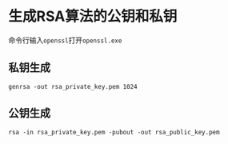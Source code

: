 # 生成RSA算法的公钥和私钥

命令行输入`openssl`打开`openssl.exe`

## 私钥生成
```
genrsa -out rsa_private_key.pem 1024
```

## 公钥生成
```
rsa -in rsa_private_key.pem -pubout -out rsa_public_key.pem
```